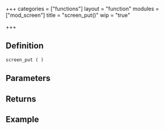 +++
categories = ["functions"]
layout = "function"
modules = ["mod_screen"]
title = "screen_put()"
wip = "true"

+++

## Definition

    screen_put ( )

## Parameters

## Returns

## Example

```
```
